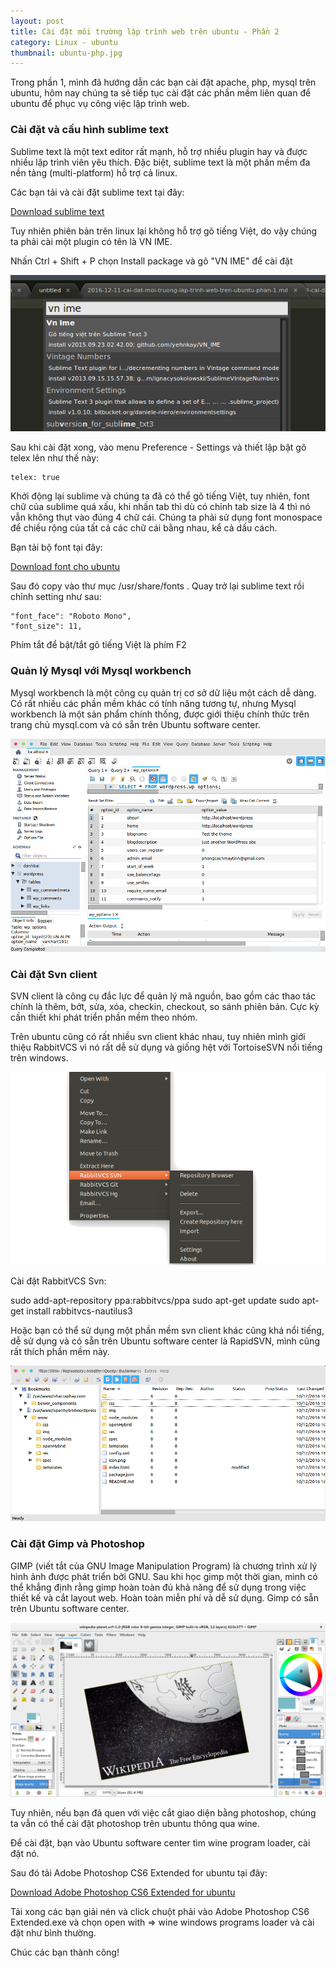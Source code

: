 ```yaml
---
layout: post
title: Cài đặt môi trường lập trình web trên ubuntu - Phần 2
category: Linux - ubuntu
thumbnail: ubuntu-php.jpg
---
```

Trong phần 1, mình đã hướng dẫn các bạn cài đặt apache, php, mysql trên ubuntu, hôm nay chúng ta sẽ tiếp tục cài đặt các phần mềm liên quan để ubuntu để phục vụ công việc lập trình web.

### Cài đặt và cấu hình sublime text

Sublime text là một text editor rất mạnh, hỗ trợ nhiều plugin hay và được nhiều lập trình viên yêu thích. Đặc biệt, sublime text là một phần mềm đa nền tảng (multi-platform) hỗ trợ cả linux.

Các bạn tải và cài đặt sublime text tại đây:

[Download sublime text](https://www.sublimetext.com/3)

Tuy nhiên phiên bản trên linux lại không hỗ trợ gõ tiếng Việt, do vậy chúng ta phải cài một plugin có tên là VN IME.

Nhấn Ctrl + Shift + P chọn Install package và gõ "VN IME" để cài đặt

![VN IME](images/vn-ime.png)

Sau khi cài đặt xong, vào menu Preference - Settings và thiết lập bật gõ telex lên như thế này:

```
telex: true
```

Khởi động lại sublime và chúng ta đã có thể gõ tiếng Việt, tuy nhiên, font chữ của sublime quá xấu, khi nhấn tab thì dù có chỉnh tab size là 4 thì nó vẫn không thụt vào đúng 4 chữ cái. Chúng ta phải sử dụng font monospace để chiều rộng của tất cả các chữ cái bằng nhau, kể cả dấu cách.

Bạn tải bộ font tại đây:

[Download font cho ubuntu](https://drive.google.com/file/d/0B2-NdjFXI2hOeVhEX1pSdFg1YjA/view?usp=sharing)

Sau đó copy vào thư mục /usr/share/fonts . Quay trở lại sublime text rồi chỉnh setting như sau:

```
"font_face": "Roboto Mono",
"font_size": 11,
```

Phím tắt để bật/tắt gõ tiếng Việt là phím F2

### Quản lý Mysql với Mysql workbench

Mysql workbench là một công cụ quản trị cơ sở dữ liệu một cách dễ dàng. Có rất nhiều các phần mềm khác có tính năng tương tự, nhưng Mysql workbench là một sản phẩm chính thống, được giới thiệu chính thức trên trang chủ mysql.com và có sẵn trên Ubuntu software center.

![Mysql workbench](images/mysql-workbench.png)

### Cài đặt Svn client

SVN client là công cụ đắc lực để quản lý mã nguồn, bao gồm các thao tác chính là thêm, bớt, sửa, xóa, checkin, checkout, so sánh phiên bản. Cực kỳ cần thiết khi phát triển phần mềm theo nhóm.

Trên ubuntu cũng có rất nhiều svn client khác nhau, tuy nhiên mình giới thiệu RabbitVCS vì nó rất dễ sử dụng và giống hệt với TortoiseSVN nổi tiếng trên windows.

![RabbitVCS](images/rabbitvcs.png)

Cài đặt RabbitVCS Svn:

sudo add-apt-repository ppa:rabbitvcs/ppa
sudo apt-get update
sudo apt-get install rabbitvcs-nautilus3

Hoặc bạn có thể sử dụng một phần mềm svn client khác cũng khá nổi tiếng, dễ sử dụng và có sẵn trên Ubuntu software center là RapidSVN, mình cũng rất thích phần mềm này. 

![RapidSVN](images/rapidsvn.png)

### Cài đặt Gimp và Photoshop

GIMP (viết tắt của GNU Image Manipulation Program) là chương trình xử lý hình ảnh được phát triển bởi GNU. Sau khi học gimp một thời gian, mình có thể khẳng định rằng gimp hoàn toàn đủ khả năng để sử dụng trong việc thiết kế và cắt layout web. Hoàn toàn miễn phí và dễ sử dụng. Gimp có sẵn trên Ubuntu software center.

![gimp](images/gimp.png)

Tuy nhiên, nếu bạn đã quen với việc cắt giao diện bằng photoshop, chúng ta vẫn có thể cài đặt photoshop trên ubuntu thông qua wine.

Để cài đặt, bạn vào Ubuntu software center tìm wine program loader, cài đặt nó.

Sau đó tải Adobe Photoshop CS6 Extended for ubuntu tại đây:

[Download Adobe Photoshop CS6 Extended for ubuntu](https://drive.google.com/file/d/0B2-NdjFXI2hOSUl2QmNSLU91OTg/view?usp=sharing)

Tải xong các bạn giải nén và click chuột phải vào Adobe Photoshop CS6 Extended.exe và chọn open with => wine windows programs loader và cài đặt như bình thường.

Chúc các bạn thành công!